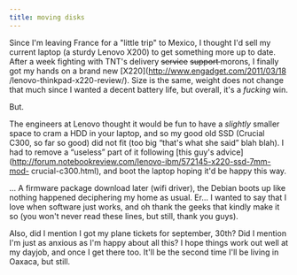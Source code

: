 ```yaml
---
title: moving disks
---
```


Since I'm leaving France for a "little trip" to Mexico, I thought I'd sell my
current laptop (a sturdy Lenovo X200) to get something more up to date. After
a week fighting with TNT's delivery <s>service</s> <s>support </s> morons, I
finally got my hands on a brand new [X220](http://www.engadget.com/2011/03/18
/lenovo-thinkpad-x220-review/). Size is the same, weight does not change that
much since I wanted a decent battery life, but overall, it's a _fucking_ win.

But.

The engineers at Lenovo thought it would be fun to have a _slightly_ smaller
space to cram a HDD in your laptop, and so my good old SSD (Crucial C300, so
far so good) did not fit (too big “that's what she said” blah blah). I had to
remove a “useless” part of it following [this guy's
advice](http://forum.notebookreview.com/lenovo-ibm/572145-x220-ssd-7mm-mod-
crucial-c300.html), and boot the laptop hoping it'd be happy this way.

... A firmware package download later (wifi driver), the Debian boots up like
nothing happened deciphering my home as usual. Er... I wanted to say that I
love when software just works, and oh thank the geeks that kindly make it so
(you won't never read these lines, but still, thank you guys).

Also, did I mention I got my plane tickets for september, 30th? Did I mention
I'm just as anxious as I'm happy about all this? I hope things work out well
at my dayjob, and once I get there too. It'll be the second time I'll be
living in Oaxaca, but still.

